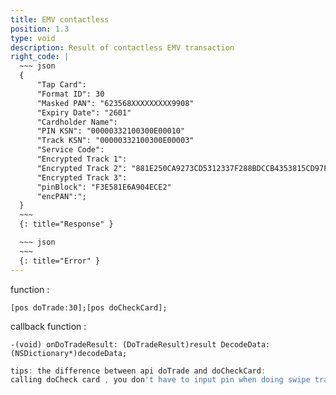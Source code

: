 ```yaml
---
title: EMV contactless 
position: 1.3
type: void
description: Result of contactless EMV transaction
right_code: |
  ~~~ json
  {
      "Tap Card":
      "Format ID": 30
      "Masked PAN": "623568XXXXXXXXX9908"
      "Expiry Date": "2601"
      "Cardholder Name": 
      "PIN KSN": "00000332100300E00010"
      "Track KSN": "00000332100300E00003"
      "Service Code": 
      "Encrypted Track 1": 
      "Encrypted Track 2": "881E250CA9273CD5312337F288BDCCB4353815CD97F2A49349D10DB4E0D32726"
      "Encrypted Track 3": 
      "pinBlock": "F3E581E6A904ECE2"
      "encPAN":";
  }
  ~~~
  {: title="Response" }

  ~~~ json
  ~~~
  {: title="Error" }
---
```


function :
```objc
[pos doTrade:30];[pos doCheckCard];
```

callback function :
```objc
-(void) onDoTradeResult: (DoTradeResult)result DecodeData:(NSDictionary*)decodeData;
```

~~~ javascript
tips: the difference between api doTrade and doCheckCard:
calling doCheck card , you don't have to input pin when doing swipe transaction.
~~~
